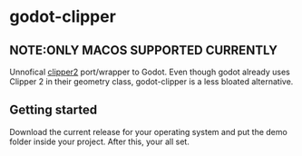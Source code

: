 # godot-clipper
## NOTE:ONLY MACOS SUPPORTED CURRENTLY
Unnofical [clipper2](https://github.com/AngusJohnson/Clipper2)  port/wrapper to Godot. Even though godot already uses Clipper 2 in their geometry class, godot-clipper is a less bloated alternative.
## Getting started
Download the current release for your operating system and put the demo folder inside your project. After this, your all set.
